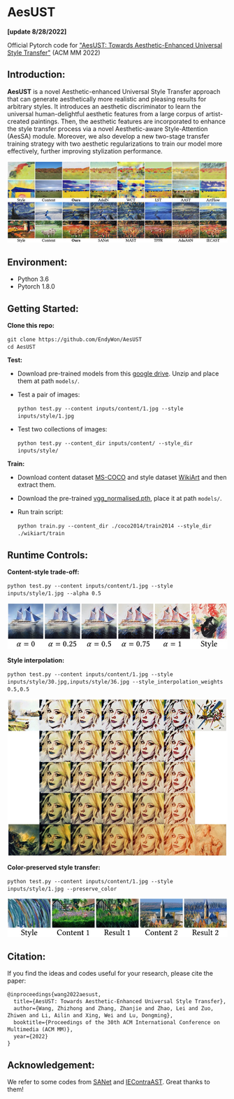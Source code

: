 # AesUST
**[update 8/28/2022]**

Official Pytorch code for ["AesUST: Towards Aesthetic-Enhanced Universal Style Transfer"](https://dl.acm.org/doi/pdf/10.1145/3503161.3547939) (ACM MM 2022)

## Introduction:

**AesUST** is a novel Aesthetic-enhanced Universal Style Transfer approach that can generate aesthetically more realistic and pleasing results for arbitrary styles. It introduces an aesthetic discriminator to learn the universal human-delightful aesthetic features from a large corpus of artist-created paintings. Then, the aesthetic features are incorporated to enhance the style transfer process via a novel Aesthetic-aware Style-Attention (AesSA) module. Moreover, we also develop a new two-stage transfer training strategy with two aesthetic regularizations to train our model more effectively, further improving stylization performance. 

![show](https://github.com/EndyWon/AesUST/blob/main/figures/teaser.jpg)

## Environment:
- Python 3.6
- Pytorch 1.8.0

## Getting Started:
**Clone this repo:**

`git clone https://github.com/EndyWon/AesUST`  
`cd AesUST`

**Test:**

- Download pre-trained models from this [google drive](https://drive.google.com/file/d/1Ldpfkt32r--ZWwhHSaKbJb7YJbOuwYLZ/view?usp=sharing). Unzip and place them at path `models/`.
- Test a pair of images:

  `python test.py --content inputs/content/1.jpg --style inputs/style/1.jpg`
  
- Test two collections of images:

  `python test.py --content_dir inputs/content/ --style_dir inputs/style/`

**Train:**

- Download content dataset [MS-COCO](https://cocodataset.org/#download) and style dataset [WikiArt](https://www.kaggle.com/c/painter-by-numbers) and then extract them.

- Download the pre-trained [vgg_normalised.pth](https://drive.google.com/file/d/1PUXro9eqHpPs_JwmVe47xY692N3-G9MD/view?usp=sharing), place it at path `models/`.

- Run train script:

  `python train.py --content_dir ./coco2014/train2014 --style_dir ./wikiart/train`


## Runtime Controls:

**Content-style trade-off:**

  `python test.py --content inputs/content/1.jpg --style inputs/style/1.jpg --alpha 0.5`
  
  ![show](https://github.com/EndyWon/AesUST/blob/main/figures/content_style_tradeoff.jpg)
  
**Style interpolation:**

  `python test.py --content inputs/content/1.jpg --style inputs/style/30.jpg,inputs/style/36.jpg --style_interpolation_weights 0.5,0.5`
  
  ![show](https://github.com/EndyWon/AesUST/blob/main/figures/style_interpolation.jpg)
  
**Color-preserved style transfer:**

  `python test.py --content inputs/content/1.jpg --style inputs/style/1.jpg --preserve_color`
  
  ![show](https://github.com/EndyWon/AesUST/blob/main/figures/color_preserved.jpg)
  


## Citation:

If you find the ideas and codes useful for your research, please cite the paper:

```
@inproceedings{wang2022aesust,
  title={AesUST: Towards Aesthetic-Enhanced Universal Style Transfer},
  author={Wang, Zhizhong and Zhang, Zhanjie and Zhao, Lei and Zuo, Zhiwen and Li, Ailin and Xing, Wei and Lu, Dongming},
  booktitle={Proceedings of the 30th ACM International Conference on Multimedia (ACM MM)},
  year={2022}
}
```

## Acknowledgement:

We refer to some codes from [SANet](https://github.com/GlebSBrykin/SANET) and [IEContraAST](https://github.com/HalbertCH/IEContraAST). Great thanks to them!

